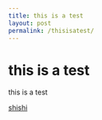 ```yaml
---
title: this is a test
layout: post
permalink: /thisisatest/
---
```


# this is a test
this is a test

[shishi](http://beastsenior.me/who-is-beastsenior/)